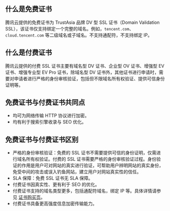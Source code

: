 
## 什么是免费证书
腾讯云提供的免费证书为 TrustAsia 品牌 DV 型  SSL 证书（Domain Validation SSL），该证书仅支持绑定一个完整的域名。例如，`tencent.com`、`cloud.tencent.com` 等二级域名或子域名。不支持通配符，不支持绑定 IP。

## 什么是付费证书
腾讯云提供的付费 SSL 证书主要有域名型 DV 证书、企业型 OV 证书、增强型 EV 证书、增强专业型 EV Pro 证书，除域名型 DV 证书外，其他证书进行申请时，需要对申请者进行严格的身份审核验证，包括但不限域名所有权验证、提供可信身份证明等。


## 免费证书与付费证书共同点
- 均可为网络传输 HTTP 协议进行加密。
- 均有利于搜索引擎收录与 SEO 优化。


## 免费证书与付费证书区别

- 严格的身份审核验证：免费的 SSL 证书不需要提供可信的身份证明，仅需进行域名所有权验证。付费的 SSL 证书需要严格的身份审核验证过程。身份验证的作用是用户可对网站的真实进行验证，可帮助用户辨明网站的真实身份，免受中间的攻击或误入钓鱼网站，建立用户对网站真实性的信任。
- SLA 保障：免费 SSL 证书无 SLA 保障。
- 付费证书因真实性、更有利于 SEO 的优化。
- 付费证书支持的域名类型更多，包括通配符域名，绑定 IP 等。具体详情请参见 [证书购买页](https://buy.cloud.tencent.com/ssl)。
- 付费证书具备更高强度信息加密传输能力。

